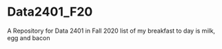 # Data2401_F20
A Repository for Data 2401 in Fall 2020
list of my breakfast to day is milk, egg and bacon